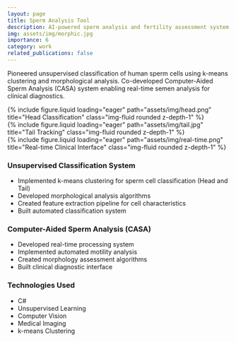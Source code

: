 ```yaml
---
layout: page
title: Sperm Analysis Tool
description: AI-powered sperm analysis and fertility assessment system with real-time CASA capabilities.
img: assets/img/morphic.jpg
importance: 6
category: work
related_publications: false
---
```


Pioneered unsupervised classification of human sperm cells using k-means clustering and morphological analysis. Co-developed Computer-Aided Sperm Analysis (CASA) system enabling real-time semen analysis for clinical diagnostics.

<div class="row">
    <div class="col-sm mt-3 mt-md-0">
        {% include figure.liquid loading="eager" path="assets/img/head.png" title="Head Classification" class="img-fluid rounded z-depth-1" %}
    </div>
    <div class="col-sm mt-3 mt-md-0">
        {% include figure.liquid loading="eager" path="assets/img/tail.jpg" title="Tail Tracking" class="img-fluid rounded z-depth-1" %}
    </div>
    <div class="col-sm mt-3 mt-md-0">
        {% include figure.liquid loading="eager" path="assets/img/real-time.png" title="Real-time Clinical Interface" class="img-fluid rounded z-depth-1" %}
    </div>
</div>

### Unsupervised Classification System
- Implemented k-means clustering for sperm cell classification (Head and Tail)
- Developed morphological analysis algorithms
- Created feature extraction pipeline for cell characteristics
- Built automated classification system

### Computer-Aided Sperm Analysis (CASA)
- Developed real-time processing system
- Implemented automated motility analysis
- Created morphology assessment algorithms
- Built clinical diagnostic interface

### Technologies Used
- C#
- Unsupervised Learning
- Computer Vision
- Medical Imaging
- k-means Clustering
